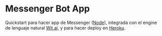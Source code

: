 # Messenger Bot App

Quickstart para hacer app de Messenger ([Node](https://github.com/fbsamples/messenger-platform-samples)), integrada con el engine de lenguaje natural [Wit.ai](https://wit.ai), y para hacer deploy en [Heroku](https://devcenter.heroku.com/articles/getting-started-with-nodejs).